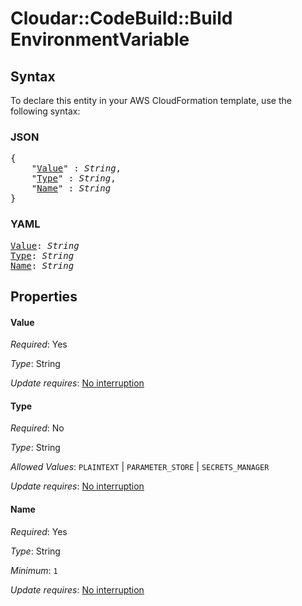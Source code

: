 # Cloudar::CodeBuild::Build EnvironmentVariable

## Syntax

To declare this entity in your AWS CloudFormation template, use the following syntax:

### JSON

<pre>
{
    "<a href="#value" title="Value">Value</a>" : <i>String</i>,
    "<a href="#type" title="Type">Type</a>" : <i>String</i>,
    "<a href="#name" title="Name">Name</a>" : <i>String</i>
}
</pre>

### YAML

<pre>
<a href="#value" title="Value">Value</a>: <i>String</i>
<a href="#type" title="Type">Type</a>: <i>String</i>
<a href="#name" title="Name">Name</a>: <i>String</i>
</pre>

## Properties

#### Value

_Required_: Yes

_Type_: String

_Update requires_: [No interruption](https://docs.aws.amazon.com/AWSCloudFormation/latest/UserGuide/using-cfn-updating-stacks-update-behaviors.html#update-no-interrupt)

#### Type

_Required_: No

_Type_: String

_Allowed Values_: <code>PLAINTEXT</code> | <code>PARAMETER_STORE</code> | <code>SECRETS_MANAGER</code>

_Update requires_: [No interruption](https://docs.aws.amazon.com/AWSCloudFormation/latest/UserGuide/using-cfn-updating-stacks-update-behaviors.html#update-no-interrupt)

#### Name

_Required_: Yes

_Type_: String

_Minimum_: <code>1</code>

_Update requires_: [No interruption](https://docs.aws.amazon.com/AWSCloudFormation/latest/UserGuide/using-cfn-updating-stacks-update-behaviors.html#update-no-interrupt)


